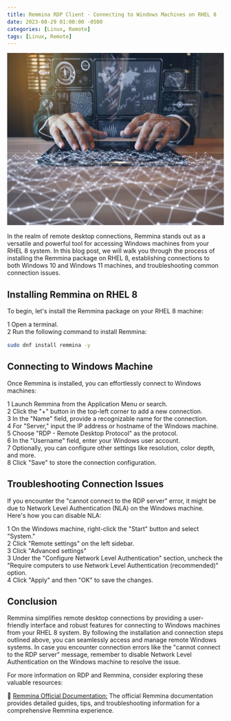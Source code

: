 ```yaml
---
title: Remmina RDP Client - Connecting to Windows Machines on RHEL 8
date: 2023-08-29 01:00:00 -0500
categories: [Linux, Remote]
tags: [Linux, Remote]
---
```


<img src="/assets/img/posts/2023/remmina_rdpclient/remmina_rdpclient.jpg" alt="Remmina RDP Client - Connecting to Windows Machines on RHEL 8" style="height:400px; width:600px;" />

In the realm of remote desktop connections, Remmina stands out as a versatile and powerful tool for accessing Windows machines from your RHEL 8 system. In this blog post, we will walk you through the process of installing the Remmina package on RHEL 8, establishing connections to both Windows 10 and Windows 11 machines, and troubleshooting common connection issues.

## Installing Remmina on RHEL 8

To begin, let's install the Remmina package on your RHEL 8 machine:

1 Open a terminal.<br>
2 Run the following command to install Remmina:<br>
```bash
sudo dnf install remmina -y
```
## Connecting to Windows Machine

Once Remmina is installed, you can effortlessly connect to Windows machines:

1 Launch Remmina from the Application Menu or search.<br>
2 Click the "+" button in the top-left corner to add a new connection.<br>
3 In the "Name" field, provide a recognizable name for the connection.<br>
4 For "Server," input the IP address or hostname of the Windows machine.<br>
5 Choose "RDP - Remote Desktop Protocol" as the protocol.<br>
6 In the "Username" field, enter your Windows user account.<br>
7 Optionally, you can configure other settings like resolution, color depth, and more.<br>
8 Click "Save" to store the connection configuration.<br>

## Troubleshooting Connection Issues

If you encounter the "cannot connect to the RDP server" error, it might be due to Network Level Authentication (NLA) on the Windows machine. Here's how you can disable NLA:

1 On the Windows machine, right-click the "Start" button and select "System."<br>
2 Click "Remote settings" on the left sidebar.<br>
3 Click "Advanced settings"<br>
3 Under the "Configure Network Level Authentication" section, uncheck the "Require computers to use Network Level Authentication (recommended)" option.<br>
4 Click "Apply" and then "OK" to save the changes.<br>

## Conclusion

Remmina simplifies remote desktop connections by providing a user-friendly interface and robust features for connecting to Windows machines from your RHEL 8 system. By following the installation and connection steps outlined above, you can seamlessly access and manage remote Windows systems. In case you encounter connection errors like the "cannot connect to the RDP server" message, remember to disable Network Level Authentication on the Windows machine to resolve the issue.

For more information on RDP and Remmina, consider exploring these valuable resources:

📝 [Remmina Official Documentation:](https://remmina.org/) The official Remmina documentation provides detailed guides, tips, and troubleshooting information for a comprehensive Remmina experience.
